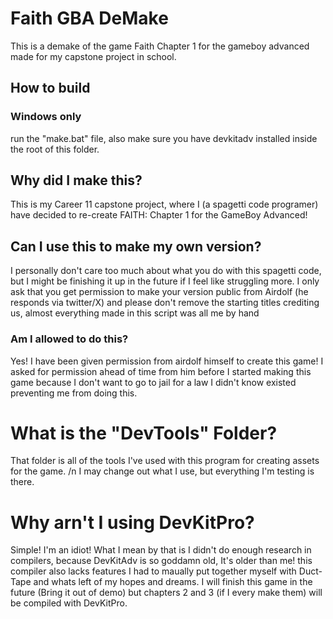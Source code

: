 <h1>Faith GBA DeMake</h1>
<p>This is a demake of the game Faith Chapter 1 for the gameboy advanced made for my capstone project in school.</p>

<h2>How to build</h2>

<h3>Windows only</h3>
<p>run the "make.bat" file, also make sure you have devkitadv installed inside the root of this folder.</p>

<h2>Why did I make this?</h2>
<p>This is my Career 11 capstone project, where I (a spagetti code programer) have decided to re-create FAITH: Chapter 1 for the GameBoy Advanced!</p>

<h2>Can I use this to make my own version?</h2>

<p>I personally don't care too much about what you do with this spagetti code, but I might be finishing it up in the future if I feel like struggling more. I only ask that you get permission to make your version public from Airdolf (he responds via twitter/X) and please don't remove the starting titles crediting us, almost everything made in this script was all me by hand</p>

<h3>Am I allowed to do this?</h3>
<p>Yes! I have been given permission from airdolf himself to create this game! I asked for permission ahead of time from him before I started making this game because I don't want to go to jail for a law I didn't know existed preventing me from doing this.</p>

<h1>What is the "DevTools" Folder?</h1>
<p>That folder is all of the tools I've used with this program for creating assets for the game. /n I may change out what I use, but everything I'm testing is there.</p>

<h1>Why arn't I using DevKitPro?</h1>
<p>Simple! I'm an idiot!  What I mean by that is I didn't do enough research in compilers, because DevKitAdv is so goddamn old, It's older than me! this compiler also lacks features I had to maually put together myself with Duct-Tape and whats left of my hopes and dreams. I will finish this game in the future (Bring it out of demo) but chapters 2 and 3 (if I every make them) will be compiled with DevKitPro.</p>
